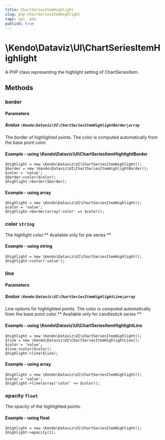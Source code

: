 ```yaml
---
title: ChartSeriesItemHighlight
slug: php-ChartSeriesItemHighlight
tags: api, php
publish: true
---
```


# \Kendo\Dataviz\UI\ChartSeriesItemHighlight

A PHP class representing the highlight setting of ChartSeriesItem.


## Methods

### border

#### Parameters

##### $value `\Kendo\Dataviz\UI\ChartSeriesItemHighlightBorder|array`

The border of highlighted points. The color is computed automatically from the base point color.


#### Example - using \Kendo\Dataviz\UI\ChartSeriesItemHighlightBorder

    $highlight = new \Kendo\Dataviz\UI\ChartSeriesItemHighlight();
    $border = new \Kendo\Dataviz\UI\ChartSeriesItemHighlightBorder();
    $color = 'value';
    $border->color($color);
    $highlight->border($border);

#### Example - using array

    $highlight = new \Kendo\Dataviz\UI\ChartSeriesItemHighlight();
    $color = 'value';
    $highlight->border(array('color' => $color));

### color `string`

The highlight color.** Available only for pie series **


#### Example - using string
    $highlight = new \Kendo\Dataviz\UI\ChartSeriesItemHighlight();
    $highlight->color('value');

### line

#### Parameters

##### $value `\Kendo\Dataviz\UI\ChartSeriesItemHighlightLine|array`

Line options for highlighted points. The color is computed automatically from the base point color.** Available only for candlestick series **


#### Example - using \Kendo\Dataviz\UI\ChartSeriesItemHighlightLine

    $highlight = new \Kendo\Dataviz\UI\ChartSeriesItemHighlight();
    $line = new \Kendo\Dataviz\UI\ChartSeriesItemHighlightLine();
    $color = 'value';
    $line->color($color);
    $highlight->line($line);

#### Example - using array

    $highlight = new \Kendo\Dataviz\UI\ChartSeriesItemHighlight();
    $color = 'value';
    $highlight->line(array('color' => $color));

### opacity `float`

The opacity of the highlighted points.


#### Example - using float
    $highlight = new \Kendo\Dataviz\UI\ChartSeriesItemHighlight();
    $highlight->opacity(1);

